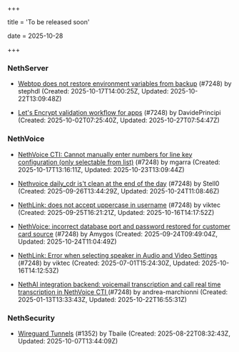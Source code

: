 +++

title = 'To be released soon'

date = 2025-10-28

+++

### NethServer

- [Webtop does not restore environment variables from backup](https://github.com/NethServer/dev/issues/7684) (#7248) by stephdl (Created: 2025-10-17T14:00:25Z, Updated: 2025-10-22T13:09:48Z)

- [Let's Encrypt validation workflow for apps](https://github.com/NethServer/dev/issues/7669) (#7248) by DavidePrincipi (Created: 2025-10-02T07:25:40Z, Updated: 2025-10-27T07:54:47Z)

### NethVoice

- [NethVoice CTI: Cannot manually enter numbers for line key configuration (only selectable from list)](https://github.com/NethServer/dev/issues/7683) (#7248) by mgarra (Created: 2025-10-17T13:16:11Z, Updated: 2025-10-23T13:09:44Z)

- [Nethvoice daily_cdr is't clean at the end of the day](https://github.com/NethServer/dev/issues/7658) (#7248) by Stell0 (Created: 2025-09-26T13:44:29Z, Updated: 2025-10-24T11:08:46Z)

- [NethLink: does not accept uppercase in username](https://github.com/NethServer/dev/issues/7656) (#7248) by viktec (Created: 2025-09-25T16:21:21Z, Updated: 2025-10-16T14:17:52Z)

- [NethVoice: incorrect database port and password restored for customer card source](https://github.com/NethServer/dev/issues/7654) (#7248) by Amygos (Created: 2025-09-24T09:49:04Z, Updated: 2025-10-24T11:04:49Z)

- [NethLink: Error when selecting speaker in Audio and Video Settings](https://github.com/NethServer/dev/issues/7538) (#7248) by viktec (Created: 2025-07-01T15:24:30Z, Updated: 2025-10-16T14:12:53Z)

- [NethAI integration backend: voicemail transcription and call real time transcription in NethVoice CTI ](https://github.com/NethServer/dev/issues/7248) (#7248) by andrea-marchionni (Created: 2025-01-13T13:33:43Z, Updated: 2025-10-22T16:55:31Z)

### NethSecurity

- [Wireguard Tunnels](https://github.com/NethServer/nethsecurity/issues/1352) (#1352) by Tbaile (Created: 2025-08-22T08:32:43Z, Updated: 2025-10-07T13:44:09Z)

